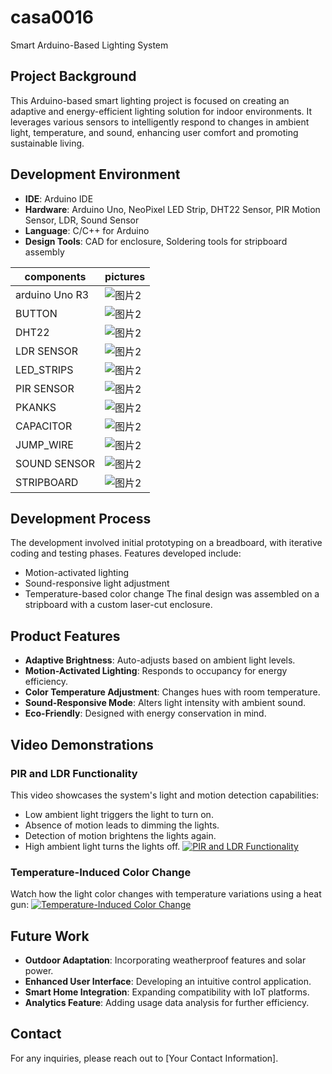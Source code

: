 # casa0016
 Smart Arduino-Based Lighting System

## Project Background
This Arduino-based smart lighting project is focused on creating an adaptive and energy-efficient lighting solution for indoor environments. It leverages various sensors to intelligently respond to changes in ambient light, temperature, and sound, enhancing user comfort and promoting sustainable living.

## Development Environment
- **IDE**: Arduino IDE
- **Hardware**: Arduino Uno, NeoPixel LED Strip, DHT22 Sensor, PIR Motion Sensor, LDR, Sound Sensor
- **Language**: C/C++ for Arduino
- **Design Tools**: CAD for enclosure, Soldering tools for stripboard assembly

|components | pictures | 
| ------- | ------- | 
| arduino Uno R3   |  <img src="https://github.com/liangleiliu-lab/casa0016/blob/main/pictures/ARDUINO.jpg" alt="图片2">  |
| BUTTON   | <img src="https://github.com/liangleiliu-lab/casa0016/blob/main/pictures/BUTTON.jpg" alt="图片2">   |
| DHT22  | <img src="https://github.com/liangleiliu-lab/casa0016/blob/main/pictures/DHT22.jpg" alt="图片2">   |
| LDR SENSOR   | <img src="https://github.com/liangleiliu-lab/casa0016/blob/main/pictures/LDR.jpg" alt="图片2">   |
| LED_STRIPS   | <img src="https://github.com/liangleiliu-lab/casa0016/blob/main/pictures/LED_STRIP.jpg" alt="图片2">   |
| PIR SENSOR   | <img src="https://github.com/liangleiliu-lab/casa0016/blob/main/pictures/PIR.jpg" alt="图片2">   |
| PKANKS   | <img src="https://github.com/liangleiliu-lab/casa0016/blob/main/pictures/Planks%20for%20laser%20cutting.jpg" alt="图片2">   |
| CAPACITOR  | <img src="https://github.com/liangleiliu-lab/casa0016/blob/main/pictures/capacitor.jpg" alt="图片2">   |
| JUMP_WIRE  | <img src="https://github.com/liangleiliu-lab/casa0016/blob/main/pictures/jump_wire.jpg" alt="图片2">   |
| SOUND SENSOR   | <img src="https://github.com/liangleiliu-lab/casa0016/blob/main/pictures/sound_sensor.jpg" alt="图片2">   |
| STRIPBOARD   | <img src="https://github.com/liangleiliu-lab/casa0016/blob/main/pictures/stripboard.jpg" alt="图片2">   |

## Development Process
The development involved initial prototyping on a breadboard, with iterative coding and testing phases. Features developed include:
- Motion-activated lighting
- Sound-responsive light adjustment
- Temperature-based color change
The final design was assembled on a stripboard with a custom laser-cut enclosure.

## Product Features
- **Adaptive Brightness**: Auto-adjusts based on ambient light levels.
- **Motion-Activated Lighting**: Responds to occupancy for energy efficiency.
- **Color Temperature Adjustment**: Changes hues with room temperature.
- **Sound-Responsive Mode**: Alters light intensity with ambient sound.
- **Eco-Friendly**: Designed with energy conservation in mind.
## Video Demonstrations

### PIR and LDR Functionality
This video showcases the system's light and motion detection capabilities:
- Low ambient light triggers the light to turn on.
- Absence of motion leads to dimming the lights.
- Detection of motion brightens the lights again.
- High ambient light turns the lights off.
[![PIR and LDR Functionality](https://github.com/liangleiliu-lab/casa0016/blob/main/test_presentation/383fad217de8e0ed550265989b889f2f.jpg)](https://github.com/liangleiliu-lab/casa0016/blob/main/test_presentation/383fad217de8e0ed550265989b889f2f.mp4)

### Temperature-Induced Color Change
Watch how the light color changes with temperature variations using a heat gun:
[![Temperature-Induced Color Change](https://github.com/liangleiliu-lab/casa0016/blob/main/test_presentation/41a0a2142cf68fdd3831e19f4db4e728.jpg)](https://github.com/liangleiliu-lab/casa0016/blob/main/test_presentation/41a0a2142cf68fdd3831e19f4db4e728.mp4)

## Future Work
- **Outdoor Adaptation**: Incorporating weatherproof features and solar power.
- **Enhanced User Interface**: Developing an intuitive control application.
- **Smart Home Integration**: Expanding compatibility with IoT platforms.
- **Analytics Feature**: Adding usage data analysis for further efficiency.


## Contact
For any inquiries, please reach out to [Your Contact Information].
